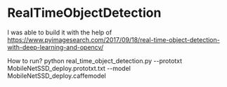 # RealTimeObjectDetection
 
I was able to build it with the help of
https://www.pyimagesearch.com/2017/09/18/real-time-object-detection-with-deep-learning-and-opencv/


How to run?
python real_time_object_detection.py --prototxt MobileNetSSD_deploy.prototxt.txt --model MobileNetSSD_deploy.caffemodel
